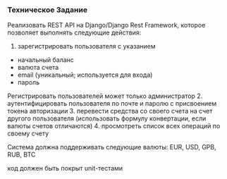 ### Техническое Задание
Реализовать REST API на Django/Django Rest Framework, которое позволяет  выполнять следующие действия:
1. зарегистрировать пользователя с указанием
- начальный баланс
- валюта счета
- email (уникальный; используется для входа)
- пароль

Регистрировать пользователей может только администратор
2. аутентифицировать пользователя по почте и паролю c присвоением токена авторизации
3. перевести средства со своего счета на счет другого пользователя (использовать формулу конвертации, если валюты счетов отличаются)
4. просмотреть список всех операций по своему счету

Система должна поддерживать следующие валюты: EUR, USD, GPB, RUB, BTC

код должен быть покрыт unit-тестами



